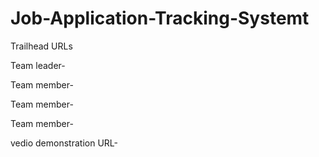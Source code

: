 # Job-Application-Tracking-Systemt 

Trailhead URLs

Team leader-


Team member-

Team member- 

Team member-

vedio demonstration URL-
